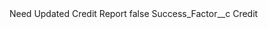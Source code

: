 <?xml version="1.0" encoding="UTF-8"?>
<CustomMetadata xmlns="http://soap.sforce.com/2006/04/metadata" xmlns:xsi="http://www.w3.org/2001/XMLSchema-instance" xmlns:xsd="http://www.w3.org/2001/XMLSchema">
    <label>Need Updated Credit Report</label>
    <protected>false</protected>
    <values>
        <field>Success_Factor__c</field>
        <value xsi:type="xsd:string">Credit</value>
    </values>
</CustomMetadata>

